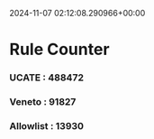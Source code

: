 2024-11-07 02:12:08.290966+00:00
# Rule Counter 
 ### UCATE : 488472

 ### Veneto : 91827

 ### Allowlist : 13930